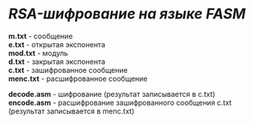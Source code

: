 # *RSA-шифрование на языке FASM*
**m.txt** - сообщение  
**e.txt** - открытая экспонента  
**mod.txt** - модуль  
**d.txt** - закрытая экспонента  
**c.txt** - зашифрованное сообщение   
**menc.txt** - расшифрованное сообщение  
  
**decode.asm** - шифрование (результат записывается в c.txt)  
**encode.asm** - расшифрование зашифрованного сообщения c.txt (результат записывается в menc.txt)  

